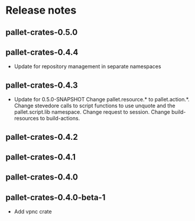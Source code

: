 # Release notes


## pallet-crates-0.5.0


## pallet-crates-0.4.4

- Update for repository management in separate namespaces


## pallet-crates-0.4.3

- Update for 0.5.0-SNAPSHOT
  Change pallet.resource.* to pallet.action.*. Change stevedore calls to
  script functions to use unquote and the pallet.script.lib namespace. 
  Change request to session.  Change build-resources to build-actions.


## pallet-crates-0.4.2


## pallet-crates-0.4.1


## pallet-crates-0.4.0


## pallet-crates-0.4.0-beta-1

- Add vpnc crate

